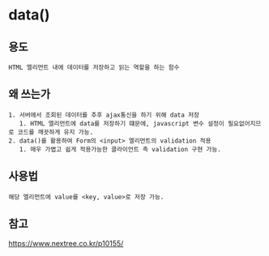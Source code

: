 # data()

## 용도

    HTML 엘리먼트 내에 데이터를 저장하고 읽는 역할을 하는 함수

## 왜 쓰는가

    1. 서버에서 조회된 데이터를 추후 ajax통신을 하기 위해 data 저장
       1. HTML 엘리먼트에 data를 저장하기 떄문에, javascript 변수 설정이 필요없어지므로 코드를 깨끗하게 유지 가능. 
    2. data()를 활용하여 Form의 <input> 엘리먼트의 validation 적용
       1. 매우 가볍고 쉽게 적용가능한 클라이언트 측 validation 구현 가능.

## 사용법

    해당 엘리먼트에 value를 <key, value>로 저장 가능. 

## 참고

https://www.nextree.co.kr/p10155/